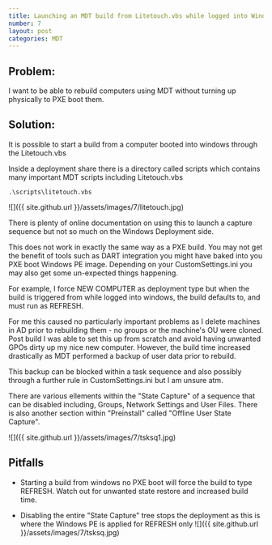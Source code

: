```yaml
---
title: Launching an MDT build from Litetouch.vbs while logged into Windows
number: 7
layout: post
categories: MDT
---
```


## Problem:
I want to be able to rebuild computers using MDT without turning up physically to PXE boot them.

## Solution:

It is possible to start a build from a computer booted into windows through the Litetouch.vbs

Inside a deployment share there is a directory called scripts which contains many important MDT scripts including Litetouch.vbs

    .\scripts\litetouch.vbs

![]({{ site.github.url }}/assets/images/7/litetouch.jpg)

There is plenty of online documentation on using this to launch a capture sequence but not so much on the Windows Deployment side.

This does not work in exactly the same way as a PXE build.  You may not get the benefit of tools such as DART integration you might have baked into you PXE boot Windows PE image.  Depending on your CustomSettings.ini you may also get some un-expected things happening.

For example, I force NEW COMPUTER as deployment type but when the build is triggered from while logged into windows, the build defaults to, and must run as REFRESH.

For me this caused no particularly important problems as I delete machines in AD prior to rebuilding them - no groups or the machine's OU were cloned.  Post build I was able to set this up from scratch and avoid having unwanted GPOs dirty up my nice new computer.  However, the build time increased drastically as MDT performed a backup of user data prior to rebuild.

This backup can be blocked within a task sequence and also possibly through a further rule in CustomSettings.ini but I am unsure atm.  

There are various ellements within the "State Capture" of a sequence that can be disabled including, Groups, Network Settings and User Files.
There is also another section within "Preinstall" called "Offline User State Capture".

![]({{ site.github.url }}/assets/images/7/tsksq1.jpg)


## Pitfalls

  - Starting a build from windows no PXE boot will force the build to type REFRESH.  Watch out for unwanted state restore and increased build time.

  - Disabling the entire "State Capture" tree stops the deployment as this is where the Windows PE is applied for REFRESH only
  ![]({{ site.github.url }}/assets/images/7/tsksq.jpg)